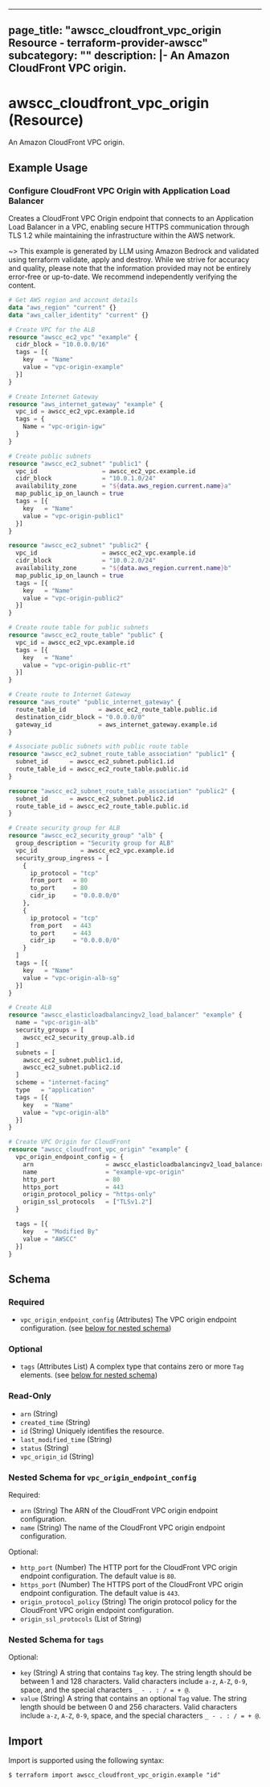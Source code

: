 
---
page_title: "awscc_cloudfront_vpc_origin Resource - terraform-provider-awscc"
subcategory: ""
description: |-
  An Amazon CloudFront VPC origin.
---

# awscc_cloudfront_vpc_origin (Resource)

An Amazon CloudFront VPC origin.

## Example Usage

### Configure CloudFront VPC Origin with Application Load Balancer

Creates a CloudFront VPC Origin endpoint that connects to an Application Load Balancer in a VPC, enabling secure HTTPS communication through TLS 1.2 while maintaining the infrastructure within the AWS network.

~> This example is generated by LLM using Amazon Bedrock and validated using terraform validate, apply and destroy. While we strive for accuracy and quality, please note that the information provided may not be entirely error-free or up-to-date. We recommend independently verifying the content.

```terraform
# Get AWS region and account details
data "aws_region" "current" {}
data "aws_caller_identity" "current" {}

# Create VPC for the ALB
resource "awscc_ec2_vpc" "example" {
  cidr_block = "10.0.0.0/16"
  tags = [{
    key   = "Name"
    value = "vpc-origin-example"
  }]
}

# Create Internet Gateway
resource "aws_internet_gateway" "example" {
  vpc_id = awscc_ec2_vpc.example.id
  tags = {
    Name = "vpc-origin-igw"
  }
}

# Create public subnets
resource "awscc_ec2_subnet" "public1" {
  vpc_id                  = awscc_ec2_vpc.example.id
  cidr_block              = "10.0.1.0/24"
  availability_zone       = "${data.aws_region.current.name}a"
  map_public_ip_on_launch = true
  tags = [{
    key   = "Name"
    value = "vpc-origin-public1"
  }]
}

resource "awscc_ec2_subnet" "public2" {
  vpc_id                  = awscc_ec2_vpc.example.id
  cidr_block              = "10.0.2.0/24"
  availability_zone       = "${data.aws_region.current.name}b"
  map_public_ip_on_launch = true
  tags = [{
    key   = "Name"
    value = "vpc-origin-public2"
  }]
}

# Create route table for public subnets
resource "awscc_ec2_route_table" "public" {
  vpc_id = awscc_ec2_vpc.example.id
  tags = [{
    key   = "Name"
    value = "vpc-origin-public-rt"
  }]
}

# Create route to Internet Gateway
resource "aws_route" "public_internet_gateway" {
  route_table_id         = awscc_ec2_route_table.public.id
  destination_cidr_block = "0.0.0.0/0"
  gateway_id             = aws_internet_gateway.example.id
}

# Associate public subnets with public route table
resource "awscc_ec2_subnet_route_table_association" "public1" {
  subnet_id      = awscc_ec2_subnet.public1.id
  route_table_id = awscc_ec2_route_table.public.id
}

resource "awscc_ec2_subnet_route_table_association" "public2" {
  subnet_id      = awscc_ec2_subnet.public2.id
  route_table_id = awscc_ec2_route_table.public.id
}

# Create security group for ALB
resource "awscc_ec2_security_group" "alb" {
  group_description = "Security group for ALB"
  vpc_id            = awscc_ec2_vpc.example.id
  security_group_ingress = [
    {
      ip_protocol = "tcp"
      from_port   = 80
      to_port     = 80
      cidr_ip     = "0.0.0.0/0"
    },
    {
      ip_protocol = "tcp"
      from_port   = 443
      to_port     = 443
      cidr_ip     = "0.0.0.0/0"
    }
  ]
  tags = [{
    key   = "Name"
    value = "vpc-origin-alb-sg"
  }]
}

# Create ALB
resource "awscc_elasticloadbalancingv2_load_balancer" "example" {
  name = "vpc-origin-alb"
  security_groups = [
    awscc_ec2_security_group.alb.id
  ]
  subnets = [
    awscc_ec2_subnet.public1.id,
    awscc_ec2_subnet.public2.id
  ]
  scheme = "internet-facing"
  type   = "application"
  tags = [{
    key   = "Name"
    value = "vpc-origin-alb"
  }]
}

# Create VPC Origin for CloudFront
resource "awscc_cloudfront_vpc_origin" "example" {
  vpc_origin_endpoint_config = {
    arn                    = awscc_elasticloadbalancingv2_load_balancer.example.load_balancer_arn
    name                   = "example-vpc-origin"
    http_port              = 80
    https_port             = 443
    origin_protocol_policy = "https-only"
    origin_ssl_protocols   = ["TLSv1.2"]
  }

  tags = [{
    key   = "Modified By"
    value = "AWSCC"
  }]
}
```

<!-- schema generated by tfplugindocs -->
## Schema

### Required

- `vpc_origin_endpoint_config` (Attributes) The VPC origin endpoint configuration. (see [below for nested schema](#nestedatt--vpc_origin_endpoint_config))

### Optional

- `tags` (Attributes List) A complex type that contains zero or more ``Tag`` elements. (see [below for nested schema](#nestedatt--tags))

### Read-Only

- `arn` (String)
- `created_time` (String)
- `id` (String) Uniquely identifies the resource.
- `last_modified_time` (String)
- `status` (String)
- `vpc_origin_id` (String)

<a id="nestedatt--vpc_origin_endpoint_config"></a>
### Nested Schema for `vpc_origin_endpoint_config`

Required:

- `arn` (String) The ARN of the CloudFront VPC origin endpoint configuration.
- `name` (String) The name of the CloudFront VPC origin endpoint configuration.

Optional:

- `http_port` (Number) The HTTP port for the CloudFront VPC origin endpoint configuration. The default value is ``80``.
- `https_port` (Number) The HTTPS port of the CloudFront VPC origin endpoint configuration. The default value is ``443``.
- `origin_protocol_policy` (String) The origin protocol policy for the CloudFront VPC origin endpoint configuration.
- `origin_ssl_protocols` (List of String)


<a id="nestedatt--tags"></a>
### Nested Schema for `tags`

Optional:

- `key` (String) A string that contains ``Tag`` key.
 The string length should be between 1 and 128 characters. Valid characters include ``a-z``, ``A-Z``, ``0-9``, space, and the special characters ``_ - . : / = + @``.
- `value` (String) A string that contains an optional ``Tag`` value.
 The string length should be between 0 and 256 characters. Valid characters include ``a-z``, ``A-Z``, ``0-9``, space, and the special characters ``_ - . : / = + @``.

## Import

Import is supported using the following syntax:

```shell
$ terraform import awscc_cloudfront_vpc_origin.example "id"
```
